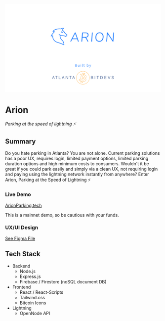 ![Arion](arion.png)

# Arion
_Parking at the speed of lightning ⚡️_

## Summary
Do you hate parking in Atlanta? You are not alone. Current parking solutions has a poor UX, requires login, limited payment options, limited parking duration options and high minimum costs to consumers. Wouldn't it be great if you could park easily and simply via a clean UX, not requiring login and paying using the lightning network instantly from anywhere? Enter Arion, Parking at the Speed of Lightning ⚡️

### Live Demo

[ArionParking.tech](https://arionparking.tech)

This is a mainnet demo, so be cautious with your funds.

### UX/UI Design

[See Figma File](https://www.figma.com/file/uxLCmHch7dEqsnl6qElOOS/Atlanta-Lightning-Parking?node-id=0%3A1)

## Tech Stack
- Backend
  - Node.js
  - Express.js
  - Firebase / Firestore (noSQL document DB)
- Frontend
  - React / React-Scripts
  - Tailwind.css
  - Bitcoin Icons
- Lightning
  - OpenNode API

